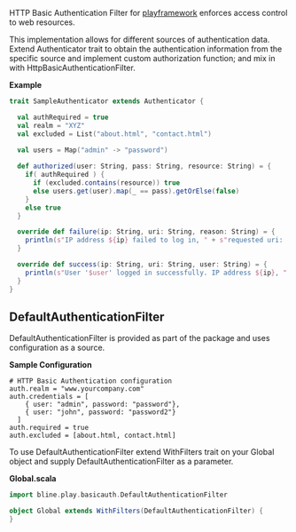 HTTP Basic Authentication Filter for [playframework](http://www.playframework.com) enforces access control to web resources.

This implementation allows for different sources of authentication data. 
Extend Authenticator trait to obtain the authentication information from the specific source and implement custom authorization function;
and mix in with HttpBasicAuthenticationFilter.


**Example**

```scala
trait SampleAuthenticator extends Authenticator {

  val authRequired = true
  val realm = "XYZ"
  val excluded = List("about.html", "contact.html")

  val users = Map("admin" -> "password")
  
  def authorized(user: String, pass: String, resource: String) = {
    if( authRequired ) {
      if (excluded.contains(resource)) true
      else users.get(user).map(_ == pass).getOrElse(false)
    }
    else true
  }

  override def failure(ip: String, uri: String, reason: String) = {
    println(s"IP address ${ip} failed to log in, " + s"requested uri: '${uri}' Error: ${reason}")
  }

  override def success(ip: String, uri: String, user: String) = {
    println(s"User '$user' logged in successfully. IP address ${ip}, " + s"requested uri: '${uri}'")
  }
}
```




## DefaultAuthenticationFilter

DefaultAuthenticationFilter is provided as part of the package and uses configuration as a source.

**Sample Configuration**
```
# HTTP Basic Authentication configuration
auth.realm = "www.yourcompany.com"
auth.credentials = [
    { user: "admin", password: "password"},
    { user: "john", password: "password2"}
  ]
auth.required = true
auth.excluded = [about.html, contact.html]
```

To use DefaultAuthenticationFilter extend WithFilters trait on your Global object and 
supply DefaultAuthenticationFilter as a parameter.


**Global.scala**

```scala
import bline.play.basicauth.DefaultAuthenticationFilter

object Global extends WithFilters(DefaultAuthenticationFilter) {
}
```
